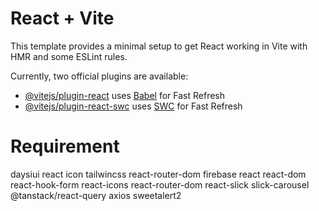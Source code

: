 # React + Vite

This template provides a minimal setup to get React working in Vite with HMR and some ESLint rules.

Currently, two official plugins are available:

- [@vitejs/plugin-react](https://github.com/vitejs/vite-plugin-react/blob/main/packages/plugin-react/README.md) uses [Babel](https://babeljs.io/) for Fast Refresh
- [@vitejs/plugin-react-swc](https://github.com/vitejs/vite-plugin-react-swc) uses [SWC](https://swc.rs/) for Fast Refresh

# Requirement
daysiui
react icon
tailwincss
react-router-dom
firebase
react
react-dom
react-hook-form
react-icons
react-router-dom
react-slick
slick-carousel
@tanstack/react-query
axios
sweetalert2
